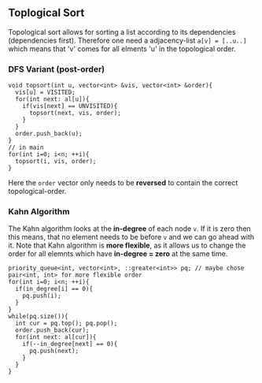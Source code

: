 ## Toplogical Sort

Topological sort allows for sorting a list according to its dependencies (dependencies first).
Therefore one need a adjacency-list `a[v] = [..u..]` which means that 'v' comes for all elments 'u' in the topological order.

### DFS Variant (post-order)
```
void topsort(int u, vector<int> &vis, vector<int> &order){
  vis[u] = VISITED;
  for(int next: al[u]){
    if(vis[next] == UNVISITED){
      topsort(next, vis, order);
    }
  }
  order.push_back(u);
}
// in main
for(int i=0; i<n; ++i){
  topsort(i, vis, order);
}
```
Here the `order` vector only needs to be **reversed** to contain the correct topological-order.

### Kahn Algorithm
The Kahn algorithm looks at the **in-degree** of each node `v`. If it is zero then this means, that no element needs to be before `v` and we can go ahead with it.
Note that Kahn algorithm is **more flexible**, as it allows us to change the order for all elemnts which have **in-degree = zero** at the same time.

```
priority_queue<int, vector<int>, ::greater<int>> pq; // maybe chose pair<int, int> for more flexible order
for(int i=0; i<n; ++i){
  if(in_degree[i] == 0){
    pq.push(i); 
  }
}
while(pq.size()){
  int cur = pq.top(); pq.pop();
  order.push_back(cur);
  for(int next: al[cur]){
    if(--in_degree[next] == 0){
      pq.push(next);
    }
  }
}
```
